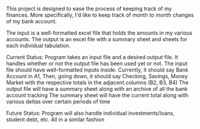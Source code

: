 This project is designed to ease the process of keeping track of my
finances. More specifically, I'd like to keep track of month to
month changes of my bank account.

The input is a well-formatted excel file that holds the amounts in my various
accounts. The output is an excel file with a summary sheet and sheets for each
individual tabulation.

Current Status:
  Program takes an input file and a desired output file. It handles whether or not the output file
  has been used yet or not.
  The input file should have well-formatted inputs inside. Currently, it should say Bank Account in A1,
  Then, going down, it should say Checking, Savings, Money Market with the respective totals in the
  adjacent columns (B2, B3, B4)
  The output file will have a summary sheet along with an archive of all the bank account tracking
  The summary sheet will have the current total along with various deltas over certain periods of time

Future Status:
  Program will also handle individual investments/loans, student debt, etc. All in a similar fashion
